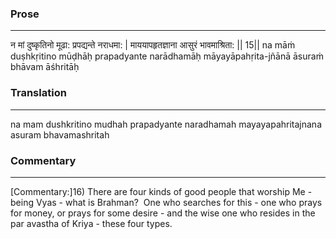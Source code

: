 ### Prose 
 --- 
न मां दुष्कृतिनो मूढा: प्रपद्यन्ते नराधमा: |
माययापहृतज्ञाना आसुरं भावमाश्रिता: || 15||
na māṁ duṣhkṛitino mūḍhāḥ prapadyante narādhamāḥ
māyayāpahṛita-jñānā āsuraṁ bhāvam āśhritāḥ

### Translation 
 --- 
na mam dushkritino mudhah prapadyante naradhamah mayayapahritajnana asuram bhavamashritah

### Commentary 
 --- 
[Commentary:]16) There are four kinds of good people that worship Me - being Vyas - what is Brahman?  One who searches for this - one who prays for money, or prays for some desire - and the wise one who resides in the par avastha of Kriya - these four types.